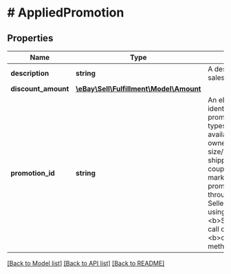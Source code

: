 # # AppliedPromotion

## Properties

Name | Type | Description | Notes
------------ | ------------- | ------------- | -------------
**description** | **string** | A description of the applied sales promotion. | [optional]
**discount_amount** | [**\eBay\Sell\Fulfillment\Model\Amount**](Amount.md) |  | [optional]
**promotion_id** | **string** | An eBay-generated unique identifier of the sales promotion.&lt;br&gt;&lt;br&gt; Multiple types of sales promotions are available to eBay Store owners, including order size/volume discounts, shipping discounts, special coupons, and price markdowns. Sales promotions can be managed through the Marketing tab of Seller Hub in My eBay, or by using the Trading API&#39;s &lt;b&gt;SetPromotionalSale&lt;/b&gt; call or the Marketing API&#39;s &lt;b&gt;createItemPromotion&lt;/b&gt; method. | [optional]

[[Back to Model list]](../../README.md#models) [[Back to API list]](../../README.md#endpoints) [[Back to README]](../../README.md)
